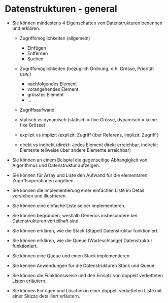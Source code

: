 # Datenstrukturen - general
* Sie können mindestens 4 Eigenschaften von Datenstrukturen benennen und erklären.

    * Zugriffsmöglichkeiten (allgemein)
        * Einfügen
        * Entfernen
        * Suchen

    * Zugriffsmöglichkeiten (bezüglich Ordnung, d.h. Grösse, Priorität usw.)
        * nachfolgendes Element
        * vorangehendes Element
        * grösstes Element
        * ...
 
    * Zugriffsaufwand 
    * statisch vs dynamisch (statisch = fixe Grösse, dynamisch = keine fixe Grösse) 
    * explizit vs implizit (explizit: Zugriff über Referenz, implizit: Zugriff ) 
    * direkt vs indirekt (direkt: Jedes Element direkt erreichbar, indirekt: Elemente teilweise über andere Elemente erreichbar)

* Sie können an einem Beispiel die gegenseitige Abhängigkeit von Algorithmus und Datenstruktur aufzeigen. 
* Sie können für Array und Liste den Aufwand für die elementaren Zugriffsoperationen angeben. 
* Sie können die Implementierung einer einfachen Liste im Detail verstehen und illustrieren. 
* Sie können eine einfache Liste selber implementieren. 
* Sie können begründen, weshalb Generics insbesondere bei Datenstrukturen vorteilhaft sind.
* Sie können erklären, wie die Stack (Stapel) Datenstruktur funktioniert. 
* Sie können erklären, wie die Queue (Warteschlange) Datenstruktur funktioniert. 
* Sie können eine Queue und einen Stack implementieren. 
* Sie kennen Anwendungen für die Datenstrukturen Stack und Queue. 
* Sie können die Funktionsweise und den Einsatz von doppelt verketteten Listen erläutern. 
* Sie können Einfügen und Löschen in einer doppelt verketteten Liste mit einer Skizze detailliert erläutern. 
